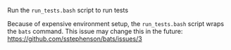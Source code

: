 Run the `run_tests.bash` script to run tests

Because of expensive environment setup, the `run_tests.bash` script wraps the `bats` command. This issue may change this in the future: https://github.com/sstephenson/bats/issues/3
